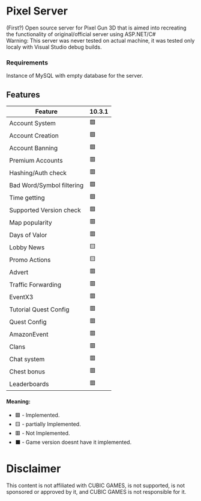 # Pixel Server
(First?) Open source server for Pixel Gun 3D that is aimed into recreating the functionality of original/official server using ASP.NET/C#  
Warning: This server was never tested on actual machine, it was tested only localy with Visual Studio debug builds.

### Requirements
Instance of MySQL with empty database for the server.

## Features

|Feature                     |10.3.1|
|----------------------------|------|
|Account System              |🟩   |
|Account Creation            |🟩   |
|Account Banning             |🟩   |
|Premium Accounts            |🟥   |
|Hashing/Auth check          |🟥   |
|Bad Word/Symbol filtering   |🟩   |
|Time getting                |🟩   |
|Supported Version check     |🟩   |
|Map popularity              |🟥   |
|Days of Valor               |🟥   |
|Lobby News                  |🟨   |
|Promo Actions               |🟨   |
|Advert                      |🟥   |
|Traffic Forwarding          |🟥   |
|EventX3                     |🟥   |
|Tutorial Quest Config       |🟥   |
|Quest Config                |🟥   |
|AmazonEvent                 |🟥   |
|Clans                       |🟥   |
|Chat system                 |🟥   |
|Chest bonus                 |🟥   |
|Leaderboards                |🟥   |

#### Meaning:
- 🟩 - Implemented.
- 🟨 - partially Implemented.
- 🟥 - Not Implemented.
- ⬛ - Game version doesnt have it implemented.

# Disclaimer

This content is not affiliated with CUBIC GAMES, is not supported, is not sponsored or approved by it, and CUBIC GAMES is not responsible for it.
